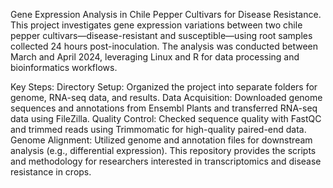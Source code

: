 Gene Expression Analysis in Chile Pepper Cultivars for Disease Resistance.
This project investigates gene expression variations between two chile pepper cultivars—disease-resistant and susceptible—using root samples collected 24 hours post-inoculation. The analysis was conducted between March and April 2024, leveraging Linux and R for data processing and bioinformatics workflows.

Key Steps:
Directory Setup: Organized the project into separate folders for genome, RNA-seq data, and results.
Data Acquisition: Downloaded genome sequences and annotations from Ensembl Plants and transferred RNA-seq data using FileZilla.
Quality Control: Checked sequence quality with FastQC and trimmed reads using Trimmomatic for high-quality paired-end data.
Genome Alignment: Utilized genome and annotation files for downstream analysis (e.g., differential expression).
This repository provides the scripts and methodology for researchers interested in transcriptomics and disease resistance in crops.
